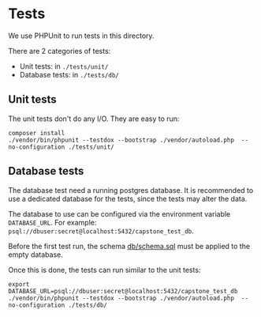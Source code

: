 Tests
====

We use PHPUnit to run tests in this directory.

There are 2 categories of tests:

* Unit tests: in `./tests/unit/`
* Database tests: in `./tests/db/`

Unit tests
---

The unit tests don't do any I/O. They are easy to run:

```
composer install
./vendor/bin/phpunit --testdox --bootstrap ./vendor/autoload.php  --no-configuration ./tests/unit/
```

Database tests
---

The database test need a running postgres database. It is recommended to use a dedicated database
for the tests, since the tests may alter the data.

The database to use can be configured via the environment variable `DATABASE_URL`.
For example: `psql://dbuser:secret@localhost:5432/capstone_test_db`.

Before the first test run, the schema [db/schema.sql](../db/schema.sql) must be applied to the empty database.

Once this is done, the tests can run similar to the unit tests:

```
export DATABASE_URL=psql://dbuser:secret@localhost:5432/capstone_test_db
./vendor/bin/phpunit --testdox --bootstrap ./vendor/autoload.php  --no-configuration ./tests/db/
```

